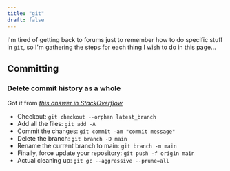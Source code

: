 ```yaml
---
title: "git"
draft: false
---
```


I'm tired of getting back to forums just to remember how to do specific stuff in `git`, so I'm gathering the steps for each thing I wish to do in this page... 


## Committing
### Delete commit history as a whole

Got it from *[this answer in StackOverflow](https://stackoverflow.com/a/26000395)*

- Checkout: `git checkout --orphan latest_branch`
- Add all the files: `git add -A`
- Commit the changes: `git commit -am "commit message"`
- Delete the branch: `git branch -D main`
- Rename the current branch to main: `git branch -m main`
- Finally, force update your repository: `git push -f origin main`
- Actual cleaning up: `git gc --aggressive --prune=all`


<!-- ## Branching -->

